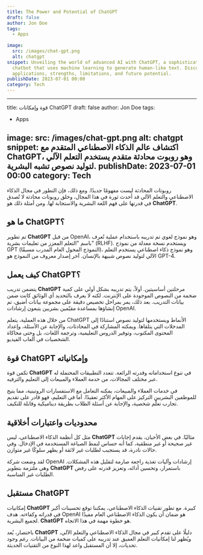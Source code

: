 ```yaml
---
title: The Power and Potential of ChatGPT
draft: false
author: Jon Doe
tags:
  - Apps
  
image:
  src: /images/chat-gpt.png
  alt: chatgpt
snippet: Unveiling the world of advanced AI with ChatGPT, a sophisticated
  chatbot that uses machine learning to generate human-like text. Discover its
  applications, strengths, limitations, and future potential.
publishDate: 2023-07-01 00:00
category: Tech
---
```


---
title: قوة وإمكانات ChatGPT
draft: false
author: Jon Doe
tags:
  - Apps
  
image:
  src: /images/chat-gpt.png
  alt: chatgpt
snippet: اكتشاف عالم الذكاء الاصطناعي المتقدم مع ChatGPT، وهو روبوت محادثة متقدم يستخدم التعلم الآلي لتوليد نصوص تشبه البشرية.
publishDate: 2023-07-01 00:00
category: Tech
---

روبوتات المحادثة ليست مفهومًا جديدًا. ومع ذلك، فإن التطور في مجال الذكاء الاصطناعي والتعلم الآلي قد أحدث ثورة في هذا المجال، وخلق روبوتات محادثة لا تُصدق في قدرتها على فهم اللغة البشرية والاستجابة لها. ومن أمثلة ذلك هو **ChatGPT**.

## ما هو ChatGPT؟

تم تطوير **ChatGPT** من قبل OpenAI، وهو نموذج لغوي تم تدريبه باستخدام عملية تُعرف باسم "التعلم المعزز من تعليمات بشرية" (RLHF). ويستخدم نسخة معدلة من نموذج GPT (النموذج المحول العام المدرب مسبقًا)، وهو نموذج ذكاء اصطناعي يستخدم التعلم الآلي لتوليد نصوص شبيهة بالإنسان. آخر إصدار معروف من النموذج هو GPT-4.

## كيف يعمل ChatGPT؟

يتضمن تدريب **ChatGPT** مرحلتين أساسيتين. أولاً، يتم تدريبه بشكل أولي على كمية ضخمة من النصوص الموجودة على الإنترنت. لكنه لا يعرف بالتحديد أي الوثائق كانت ضمن بيانات التدريب. بعد ذلك، يمر بمراحل تخصيص دقيقة على مجموعة بيانات أضيق، تم إنشاؤها بمساعدة مقيّمين بشريين يتبعون إرشادات OpenAI.

من خلال هذه العملية، يتعلم ChatGPT الأنماط ويستخدمها لتوليد نصوص استنادًا إلى المدخلات التي يتلقاها. ويمكنه المشاركة في المحادثات، والإجابة عن الأسئلة، وإعداد المحتوى المكتوب، وتوفير الدروس التعليمية، وترجمة اللغات، بل وحتى محاكاة الشخصيات في ألعاب الفيديو.

## قوة ChatGPT وإمكانياته

تكمن قوة **ChatGPT** في تنوع استخداماته وقدرته الرائعة. تتعدد التطبيقات المحتملة له عبر مختلف المجالات، من خدمة العملاء والمبيعات إلى التعليم والترفيه.

في خدمات العملاء والمبيعات، يمكنه التعامل مع الاستفسارات الروتينية، مما يتيح للموظفين البشريين التركيز على المهام الأكثر تعقيدًا. أما في التعليم، فهو قادر على تقديم تجارب تعلّم شخصية، والإجابة عن أسئلة الطلاب بطريقة ديناميكية وقابلة للتكيف.

## محدوديات واعتبارات أخلاقية

مثل كل أنظمة الذكاء الاصطناعي، ليس **ChatGPT** مثاليًا. في بعض الأحيان، يقدم إجابات غير صحيحة أو غير منطقية، كما أنه حساس لنمط الصياغة المستخدمة في الإدخال. وفي حالات نادرة، قد يستجيب لطلبات غير لائقة أو يظهر سلوكًا غير متوازن.

لقد وضعت شركة OpenAI إرشادات وآليات تغذية راجعة صارمة لتقليل هذه المشكلات. وهي ملتزمة بتطوير **ChatGPT** باستمرار، وتحسين أدائه، وتعزيز قدرته على رفض الطلبات غير المناسبة.

## مستقبل ChatGPT

إمكانيات **ChatGPT** كبيرة. مع تطور تقنيات الذكاء الاصطناعي، يمكننا توقع تحسينات أكبر في قدراته وكفاءته. هدف OpenAI هو ضمان أن يكون الذكاء الاصطناعي العام مفيدًا لجميع البشرية. **ChatGPT** هو خطوة مهمة في هذا الاتجاه.

باختصار، يُعد **ChatGPT** دليلًا على تقدم كبير في مجال الذكاء الاصطناعي والتعلم الآلي، ويُظهر لنا إمكانيات التعلم العميق عند تدريبه على كميات ضخمة من البيانات. رغم وجود تحديات، إلا أن المستقبل واعد لهذا النوع من التقنيات الحديثة.